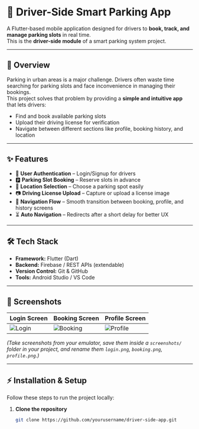 # 🚗 Driver-Side Smart Parking App

A Flutter-based mobile application designed for drivers to **book, track, and manage parking slots** in real time.  
This is the **driver-side module** of a smart parking system project.

---

## 📌 Overview
Parking in urban areas is a major challenge. Drivers often waste time searching for parking slots and face inconvenience in managing their bookings.  
This project solves that problem by providing a **simple and intuitive app** that lets drivers:
- Find and book available parking slots
- Upload their driving license for verification
- Navigate between different sections like profile, booking history, and location

---

## ✨ Features
- 🔐 **User Authentication** – Login/Signup for drivers
- 🅿️ **Parking Slot Booking** – Reserve slots in advance
- 📍 **Location Selection** – Choose a parking spot easily
- 📷 **Driving License Upload** – Capture or upload a license image
- 🔄 **Navigation Flow** – Smooth transition between booking, profile, and history screens
- ⏳ **Auto Navigation** – Redirects after a short delay for better UX

---

## 🛠️ Tech Stack
- **Framework:** Flutter (Dart)
- **Backend:** Firebase / REST APIs (extendable)
- **Version Control:** Git & GitHub
- **Tools:** Android Studio / VS Code

---

## 📱 Screenshots
| Login Screen | Booking Screen | Profile Screen |
|--------------|----------------|----------------|
| ![Login](screenshots/login.png) | ![Booking](screenshots/booking.png) | ![Profile](screenshots/profile.png) |

*(Take screenshots from your emulator, save them inside a `screenshots/` folder in your project, and rename them `login.png`, `booking.png`, `profile.png`.)*

---

## ⚡ Installation & Setup
Follow these steps to run the project locally:

1. **Clone the repository**
   ```bash
   git clone https://github.com/yourusername/driver-side-app.git
